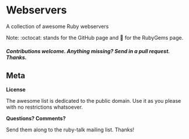

# Webservers

A collection of awesome Ruby webservers

Note: :octocat: stands for the GitHub page and :gem: for the RubyGems page.

#### _Contributions welcome. Anything missing? Send in a pull request. Thanks._



## Meta

**License**

The awesome list is dedicated to the public domain. Use it as you please with no restrictions whatsoever.

**Questions? Comments?**

Send them along to the ruby-talk mailing list. Thanks!

